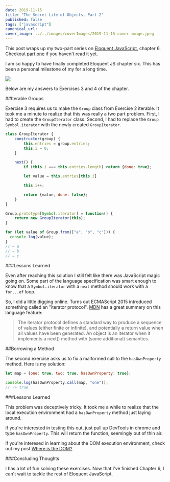 ```yaml
---
date: 2019-11-15
title: "The Secret Life of Objects, Part 2"
published: false
tags: ["javascript"]
canonical_url:
cover_image: ../../images/coverImages/2019-11-15-cover-image.jpeg
---
```


This post wraps up my two-part series on <a href=https://eloquentjavascript.net/06_object.html>Eloquent JavaScript</a>, chapter 6. 
Checkout <a href="2019-10-30-Secret-Life-Of-Objects.md">part one</a> if you haven't read it yet.

I am so happy to have finally completed Eloquent JS chapter six. This has been a personal milestone of my for a long time. 

![](https://media.giphy.com/media/lnlAifQdenMxW/giphy.gif)

Below are my answers to Exercises 3 and 4 of the chapter.

##Iterable Groups

Exercise 3 requires us to make the <code>Group</code> class from Exercise 2 iterable. It took me a minute
to realize that this was really a two part problem. First, I had to create the <code>GroupIterator</code> 
class. Second, I had to replace the <code>Group</code> <code>Symbol.iterator</code> with 
the newly created <code>GroupIterator</code>.

```javascript
class GroupIterator {
    constructor(group) {
        this.entries = group.entries;
        this.i = 0;
    }

    next() {
        if (this.i === this.entries.length) return {done: true};

        let value = this.entries[this.i]

        this.i++;

        return {value, done: false};
    }
}

Group.prototype[Symbol.iterator] = function() {
    return new GroupIterator(this);
}

for (let value of Group.from(["a", "b", "c"])) {
  console.log(value);
}
// → a
// → b
// → c
```

###Lessons Learned

Even after reaching this solution I still felt like there was JavaScript magic going on. Some part of the
language specification was smart enough to know that a <code>Symbol.iterator</code> with a <code>next</code>
method should work with a <code>for...of</code> loop.

So, I did a little digging online. Turns out ECMAScript 2015 introduced something called an "iterator protocol".
<a href=https://developer.mozilla.org/en-US/docs/Web/JavaScript/Reference/Iteration_protocols#iterable>MDN</a> 
has a great summary on this language feature:

>The iterator protocol defines a standard way to produce a sequence of values (either finite or infinite), and potentially a return value when all values have been generated.
>An object is an iterator when it implements a next() method with (some additional) semantics.

##Borrowing a Method

The second exercise asks us to fix a malformed call to the <code>hasOwnProperty</code> method. Here
is my solution:

```javascript
let map = {one: true, two: true, hasOwnProperty: true};

console.log(hasOwnProperty.call(map, "one"));
// -> true
```

###Lessons Learned

This problem was deceptively tricky. It took me a while to realize that the local 
execution environment had a <code>hasOwnProperty</code> method just laying around. 

If you're interested in testing this out, just pull up DevTools in chrome and 
type <code>hasOwnProperty</code>. This will return the function, seemingly out
of thin air. 

If you're interesed in learning about the DOM execution environment, check out
my post <a href="2018-12-13-Where-Is-The-DOM.md">Where is the DOM?</a>

###Concluding Thoughts

I has a lot of fun solving these exercises. Now that I've finished Chapter 6, I can't wait to 
tackle the rest of Eloquent JavaScript.